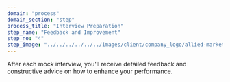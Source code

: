 ```yaml
---
domain: "process"
domain_section: "step"
process_title: "Interview Preparation"
step_name: "Feedback and Improvement"
step_no: "4"
step_image: "../../../../../../images/client/company_logo/allied-marketing.png"
---
```


After each mock interview, you'll receive detailed feedback and constructive advice on how to enhance your performance.
